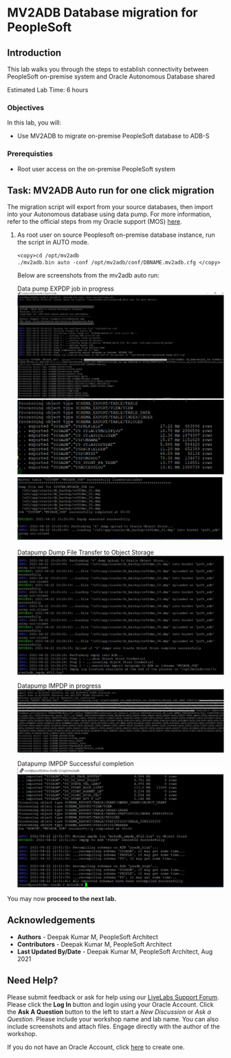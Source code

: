 # MV2ADB Database migration for PeopleSoft

## Introduction

This lab walks you through the steps to establish connectivity between PeopleSoft on-premise system and Oracle Autonomous Database shared

Estimated Lab Time: 6 hours

### Objectives
In this lab, you will:
* Use MV2ADB to migrate on-premise PeopleSoft database to ADB-S


### Prerequisties
* Root user access on the on-premise PeopleSoft system


## Task: MV2ADB Auto run for one click migration

The migration script will export from your source databases, then import into your Autonomous database using data pump. For more information, refer to the official steps from my Oracle support (MOS) [here](https://support.oracle.com/epmos/faces/DocContentDisplay?_afrLoop=291097898074822&id=2463574.1&_afrWindowMode=0&_adf.ctrl-state=v0102jx12_4).

1.  As root user on  source Peoplesoft on-premise database instance, run the script in AUTO mode.
  
    ```
    <copy>cd /opt/mv2adb
    ./mv2adb.bin auto -conf /opt/mv2adb/conf/DBNAME.mv2adb.cfg </copy>
    ```
    Below are screenshots from the mv2adb auto run:

    Data pump EXPDP job in progress
    ![](./images/mv2adb-auto.png "")
    ![](./images/mv2adb-auto1.png "")
    ![](./images/mv2adb-auto2.png "")
    
    Datapump Dump File Transfer to Object Storage
    ![](./images/mv2adb-auto3.png "")

    Datapump IMPDP in progress
    ![](./images/mv2adb-auto4.png "")

    Datapump IMPDP Successful completion
    ![](./images/mv2adb-auto5.png "")



You may now **proceed to the next lab.**

## Acknowledgements
* **Authors** - Deepak Kumar M, PeopleSoft Architect
* **Contributors** - Deepak Kumar M, PeopleSoft Architect
* **Last Updated By/Date** - Deepak Kumar M, PeopleSoft Architect, Aug 2021


## Need Help?
Please submit feedback or ask for help using our [LiveLabs Support Forum](https://community.oracle.com/tech/developers/categories/Migrate%20SaaS%20to%20OCI). Please click the **Log In** button and login using your Oracle Account. Click the **Ask A Question** button to the left to start a *New Discussion* or *Ask a Question*.  Please include your workshop name and lab name.  You can also include screenshots and attach files.  Engage directly with the author of the workshop.

If you do not have an Oracle Account, click [here](https://profile.oracle.com/myprofile/account/create-account.jspx) to create one.



